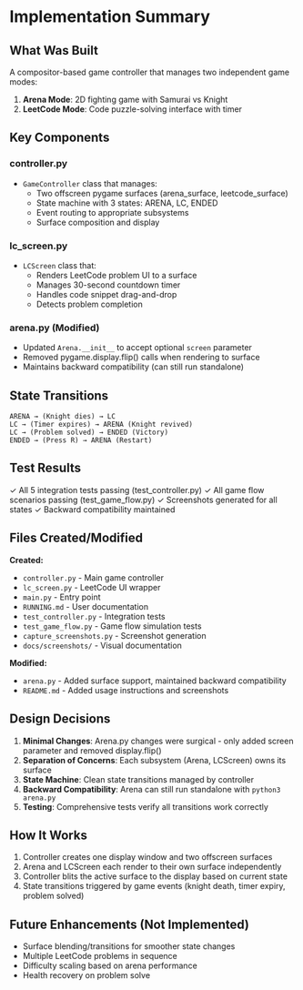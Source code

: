 # Implementation Summary

## What Was Built

A compositor-based game controller that manages two independent game modes:
1. **Arena Mode**: 2D fighting game with Samurai vs Knight
2. **LeetCode Mode**: Code puzzle-solving interface with timer

## Key Components

### controller.py
- `GameController` class that manages:
  - Two offscreen pygame surfaces (arena_surface, leetcode_surface)
  - State machine with 3 states: ARENA, LC, ENDED
  - Event routing to appropriate subsystems
  - Surface composition and display

### lc_screen.py
- `LCScreen` class that:
  - Renders LeetCode problem UI to a surface
  - Manages 30-second countdown timer
  - Handles code snippet drag-and-drop
  - Detects problem completion

### arena.py (Modified)
- Updated `Arena.__init__` to accept optional `screen` parameter
- Removed pygame.display.flip() calls when rendering to surface
- Maintains backward compatibility (can still run standalone)

## State Transitions

```
ARENA → (Knight dies) → LC
LC → (Timer expires) → ARENA (Knight revived)
LC → (Problem solved) → ENDED (Victory)
ENDED → (Press R) → ARENA (Restart)
```

## Test Results

✓ All 5 integration tests passing (test_controller.py)
✓ All game flow scenarios passing (test_game_flow.py)
✓ Screenshots generated for all states
✓ Backward compatibility maintained

## Files Created/Modified

**Created:**
- `controller.py` - Main game controller
- `lc_screen.py` - LeetCode UI wrapper
- `main.py` - Entry point
- `RUNNING.md` - User documentation
- `test_controller.py` - Integration tests
- `test_game_flow.py` - Game flow simulation tests
- `capture_screenshots.py` - Screenshot generation
- `docs/screenshots/` - Visual documentation

**Modified:**
- `arena.py` - Added surface support, maintained backward compatibility
- `README.md` - Added usage instructions and screenshots

## Design Decisions

1. **Minimal Changes**: Arena.py changes were surgical - only added screen parameter and removed display.flip()
2. **Separation of Concerns**: Each subsystem (Arena, LCScreen) owns its surface
3. **State Machine**: Clean state transitions managed by controller
4. **Backward Compatibility**: Arena can still run standalone with `python3 arena.py`
5. **Testing**: Comprehensive tests verify all transitions work correctly

## How It Works

1. Controller creates one display window and two offscreen surfaces
2. Arena and LCScreen each render to their own surface independently
3. Controller blits the active surface to the display based on current state
4. State transitions triggered by game events (knight death, timer expiry, problem solved)

## Future Enhancements (Not Implemented)

- Surface blending/transitions for smoother state changes
- Multiple LeetCode problems in sequence
- Difficulty scaling based on arena performance
- Health recovery on problem solve
